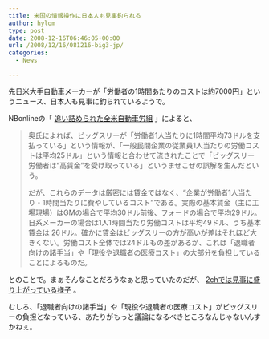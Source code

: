 ```yaml
---
title: 米国の情報操作に日本人も見事釣られる
author: hylom
type: post
date: 2008-12-16T06:46:05+00:00
url: /2008/12/16/081216-big3-jp/
categories:
  - News

---
```

先日米大手自動車メーカーが「労働者の1時間あたりのコストは約7000円」というニュース、日本人も見事に釣られているようで。

NBonlineの「   [追い詰められた全米自動車労組][1] 」によると、

> 奥氏によれば、ビッグスリーが「労働者1人当たりに1時間平均73ドルを支払っている」という情報が、「一般民間企業の従業員1人当たりの労働コストは平均25ドル」という情報と合わせて流されたことで「ビッグスリー労働者は“高賃金”を受け取っている」というまぜこぜの誤解を生んだという。 
> 
> だが、これらのデータは厳密には賃金ではなく、“企業が労働者1人当たり・1時間当たりに費やしているコスト”である。実際の基本賃金（主に工場現場）はGMの場合で平均30ドル前後、フォードの場合で平均29ドル。日系メーカーの場合は1人1時間当たり労働コストは平均49ドル、うち基本賃金は 26ドル。確かに賃金はビッグスリーの方が高いが差はそれほど大きくない。労働コスト全体では24ドルもの差があるが、これは「退職者向けの諸手当」や「現役や退職者の医療コスト」の大部分を負担していることによるものだ。 

とのことで。まぁそんなことだろうなぁと思っていたのだが、   [2chでは見事に盛り上がっている様子][2] 。

むしろ、「退職者向けの諸手当」や「現役や退職者の医療コスト」がビッグスリーの負担となっている、あたりがもっと議論になるべきところなんじゃないんすかねぇ。

 [1]: http://business.nikkeibp.co.jp/article/world/20081214/180143/?P=3
 [2]: http://mamono.2ch.net/test/read.cgi/newsplus/1229360236/